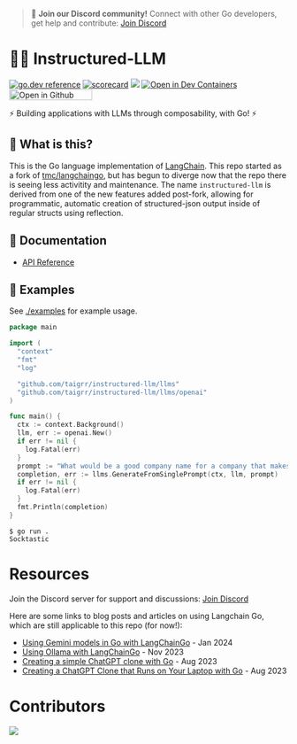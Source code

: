 > 🎉 **Join our Discord community!** Connect with other Go developers, get help and contribute: [Join Discord](https://discord.gg/FWvDANDvaP)

# 🦜️🔗 Instructured-LLM

[![go.dev reference](https://img.shields.io/badge/go.dev-reference-007d9c?logo=go&logoColor=white&style=flat-square)](https://pkg.go.dev/github.com/taigrr/instructured-llm)
[![scorecard](https://goreportcard.com/badge/github.com/taigrr/instructured-llm)](https://goreportcard.com/report/github.com/taigrr/instructured-llm)
[![](https://dcbadge.vercel.app/api/server/t9UbBQs2rG?compact=true&style=flat)](https://discord.gg/FWvDANDvaP)
[![Open in Dev Containers](https://img.shields.io/static/v1?label=Dev%20Containers&message=Open&color=blue&logo=visualstudiocode)](https://vscode.dev/redirect?url=vscode://ms-vscode-remote.remote-containers/cloneInVolume?url=https://github.com/taigrr/instructured-llm)
[<img src="https://github.com/codespaces/badge.svg" title="Open in Github Codespace" width="150" height="20">](https://codespaces.new/taigrr/instructured-llm)

⚡ Building applications with LLMs through composability, with Go! ⚡

## 🤔 What is this?

This is the Go language implementation of [LangChain](https://github.com/langchain-ai/langchain).
This repo started as a fork of [tmc/langchaingo](https://github.com/tmc/langchaingo), but has begun to diverge now that the repo there is seeing less activitity and maintenance.
The name `instructured-llm` is derived from one of the new features added post-fork, allowing for programmatic, automatic creation of structured-json output inside of regular structs using reflection.

## 📖 Documentation

- [API Reference](https://pkg.go.dev/github.com/taigrr/instructured-llm)


## 🎉 Examples

See [./examples](./examples) for example usage.

```go
package main

import (
  "context"
  "fmt"
  "log"

  "github.com/taigrr/instructured-llm/llms"
  "github.com/taigrr/instructured-llm/llms/openai"
)

func main() {
  ctx := context.Background()
  llm, err := openai.New()
  if err != nil {
    log.Fatal(err)
  }
  prompt := "What would be a good company name for a company that makes colorful socks?"
  completion, err := llms.GenerateFromSinglePrompt(ctx, llm, prompt)
  if err != nil {
    log.Fatal(err)
  }
  fmt.Println(completion)
}
```

```shell
$ go run .
Socktastic
```

# Resources

Join the Discord server for support and discussions: [Join Discord](https://discord.gg/8bHGKzHBkM)

Here are some links to blog posts and articles on using Langchain Go, which are still applicable to this repo (for now!):

- [Using Gemini models in Go with LangChainGo](https://eli.thegreenplace.net/2024/using-gemini-models-in-go-with-langchaingo/) - Jan 2024
- [Using Ollama with LangChainGo](https://eli.thegreenplace.net/2023/using-ollama-with-langchaingo/) - Nov 2023
- [Creating a simple ChatGPT clone with Go](https://sausheong.com/creating-a-simple-chatgpt-clone-with-go-c40b4bec9267?sk=53a2bcf4ce3b0cfae1a4c26897c0deb0) - Aug 2023
- [Creating a ChatGPT Clone that Runs on Your Laptop with Go](https://sausheong.com/creating-a-chatgpt-clone-that-runs-on-your-laptop-with-go-bf9d41f1cf88?sk=05dc67b60fdac6effb1aca84dd2d654e) - Aug 2023


# Contributors


<a href="https://github.com/taigrr/instructured-llm/graphs/contributors">
  <img src="https://contrib.rocks/image?repo=taigrr/instructured-llm" />
</a>
